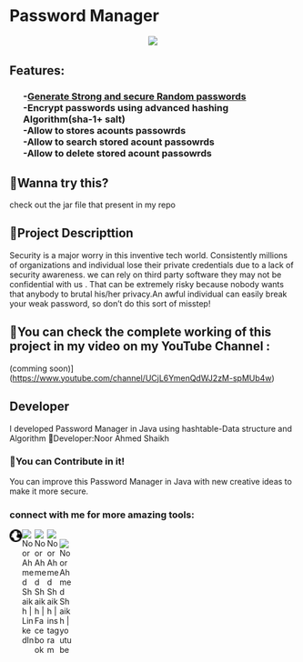 # Password Manager
<p align="center">
<img src = "https://images.pexels.com/photos/3868576/pexels-photo-3868576.jpeg?auto=compress&cs=tinysrgb&dpr=1&w=500">
</p>

 ## Features:
 <ul>
 <h3><strong>-<a href="https://github.com/Noor-Ahmed-12/Password-Manager/blob/748da9e2cb65fe03e5cdfc27746ad70c84746414/src/PasswordGenerator.java">Generate Strong and secure Random passwords</a></strong><br>
<strong>-Encrypt passwords using advanced hashing Algorithm(sha-1+ salt)</strong><br>
<strong>-Allow to stores acounts passowrds</strong><br>
<strong>-Allow to search stored acount passowrds</strong><br>
<strong>-Allow to delete stored acount passowrds</strong><br></h3>
 </ul>

## :small_blue_diamond:Wanna try this?
check out the jar file that present in my repo

 ## :page_facing_up:Project Descripttion
Security is a major worry in this inventive tech world. Consistently millions of organizations and individual lose their private credentials due to a lack of security awareness. we can rely on third party software they may not be confidential with us . That can be extremely risky because nobody wants that anybody to brutal his/her privacy.An awful individual can easily break your weak password, so don’t do this sort of misstep!

## :movie_camera:You can check the complete working of this project in my video on my YouTube Channel :
(comming soon)](https://www.youtube.com/channel/UCjL6YmenQdWJ2zM-spMUb4w)


## Developer
I developed Password Manager in Java using hashtable-Data structure and Algorithm
👋Developer:Noor Ahmed Shaikh


### :small_blue_diamond:You can Contribute in it!
You can improve this Password Manager in Java with new creative ideas to make it more secure.


### connect with me for more amazing tools:
[<img align="left" alt="Noor Ahmed Shaikh | blog" width="22px" src="https://raw.githubusercontent.com/iconic/open-iconic/master/svg/globe.svg" />][website]
[<img align="left" alt="Noor Ahmed Shaikh | LinkedIn" width="22px" src="https://cdn.jsdelivr.net/npm/simple-icons@v3/icons/linkedin.svg" />][linkedin]
[<img align="left" alt="Noor Ahmed Shaikh | Facebook" width="22px" src="https://cdn.jsdelivr.net/npm/simple-icons@v3/icons/facebook.svg" />][facebook]
[<img align="left" alt="Noor Ahmed Shaikh | instagram" width="22px" src="https://cdn.jsdelivr.net/npm/simple-icons@v3/icons/instagram.svg" />][instagram]<br>
[<img align="left" alt="Noor Ahmed Shaikh | youtube" width="22px" src="https://cdn.jsdelivr.net/npm/simple-icons@v3/icons/youtube.svg" />][youtube]<br>

[website]: https://technicalfaraz.com/author/noor_ahmed/
[instagram]: https://www.instagram.com/noor_ahmed_shykh/
[facebook]: https://web.facebook.com/profile.php?id=100010125183183/
[linkedin]: https://www.linkedin.com/in/noor-ahmed-shaikh-2989691b4/
[youtube]: https://www.youtube.com/channel/UCjL6YmenQdWJ2zM-spMUb4w
